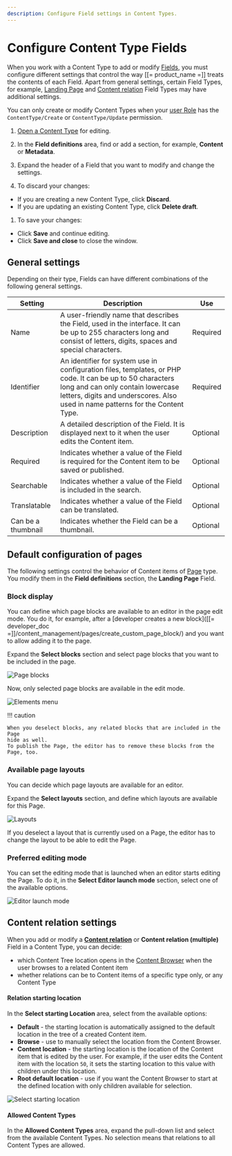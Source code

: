 ```yaml
---
description: Configure Field settings in Content Types.
---
```


# Configure Content Type Fields

When you work with a Content Type to add or modify [Fields](content_model.md#fields-and-field-types), 
you must configure different settings that control the way [[= product_name =]] 
treats the contents of each Field. Apart from general settings, certain Field Types, for example, [Landing Page](#default-configuration-of-pages) and [Content relation](#content-relation-settings) Field Types may have additional settings.

You can only create or modify Content Types when your [user Role](../permission_management/work_with_permissions.md) has the `ContentType/Create` or `ContentType/Update` permission.

1. [Open a Content Type](create_edit_content_types.md) for editing.

1. In the **Field definitions** area, find or add a section, for example, **Content** or **Metadata**. 

1. Expand the header of a Field that you want to modify and change the settings. 

1. To discard your changes:

- If you are creating a new Content Type, click **Discard**.
- If you are updating an existing Content Type, click **Delete draft**.

1. To save your changes:

- Click **Save** and continue editing.
- Click **Save and close** to close the window.

## General settings

Depending on their type, Fields can have different combinations of the following general settings. 

|Setting|Description|Use|
--------|-----------|---|
|Name|A user-friendly name that describes the Field, used in the interface. It can be up to 255 characters long and consist of letters, digits, spaces and special characters.|Required|
|Identifier|An identifier for system use in configuration files, templates, or PHP code. It can be up to 50 characters long and can only contain lowercase letters, digits and underscores. Also used in name patterns for the Content Type.|Required|
|Description|A detailed description of the Field. It is displayed next to it when the user edits the Content item.|Optional|
|Required|Indicates whether a value of the Field is required for the Content item to be saved or published.|Optional|
|Searchable|Indicates whether a value of the Field is included in the search.|Optional|
|Translatable|Indicates whether a value of the Field can be translated.|Optional|
|Can be a thumbnail|Indicates whether the Field can be a thumbnail.|Optional|

## Default configuration of pages

The following settings control the behavior of Content items of [Page](../content_management/create_edit_pages.md) type. 
You modify them in the **Field definitions** section, the **Landing Page** Field.

### Block display

You can define which page blocks are available to an editor in the page edit mode.
You do it, for example, after a [developer creates a new block]([[= developer_doc =]]/content_management/pages/create_custom_page_block/) and you want to allow adding it to the page.

Expand the **Select blocks** section and select page blocks that you want to be included in the page.

![Page blocks](img/select_page_blocks.png "Select page blocks")

Now, only selected page blocks are available in the edit mode.

![Elements menu](img/page_blocks_toolbar.png "Elements menu")

!!! caution

    When you deselect blocks, any related blocks that are included in the Page 
    hide as well. 
    To publish the Page, the editor has to remove these blocks from the Page, too.

### Available page layouts

You can decide which page layouts are available for an editor.

Expand the **Select layouts** section, and define which layouts are available 
for this Page.

![Layouts](img/select_layouts.png "Layouts")

If you deselect a layout that is currently used on a Page, the editor has to change 
the layout to be able to edit the Page.

### Preferred editing mode

You can set the editing mode that is launched when an editor starts editing the Page.
To do it, in the **Select Editor launch mode** section, select one of the available options.

![Editor launch mode](img/select_editor_mode.png "Select Editor launch mode")

## Content relation settings

When you add or modify a **[Content relation](create_edit_content_items.md#relation_field)** or **Content relation (multiple)** 
Field in a Content Type, you can decide:

- which Content Tree location opens in the 
[Content Browser](content_model.md#content-browser) when the user browses to a related 
Content item 
- whether relations can be to Content items of a specific type only, or any Content Type

#### Relation starting location

In the **Select starting Location** area, select from the available options:

- **Default** - the starting location is automatically assigned to the default location in the tree of a created Content item.
- **Browse** - use to manually select the location from the Content Browser.
- **Content location** - the starting location is the location of the Content item that is edited by the user. For example, if the user edits the Content item with the location `50`, it sets the starting location to this value with children under this location.
- **Root default location** - use if you want the Content Browser to start at the defined location with only children available for selection.

![Select starting location](img/select_start_location.png "Selecting a starting location")

#### Allowed Content Types

In the **Allowed Content Types** area, expand the pull-down list and select from the available Content Types.
No selection means that relations to all Content Types are allowed.
